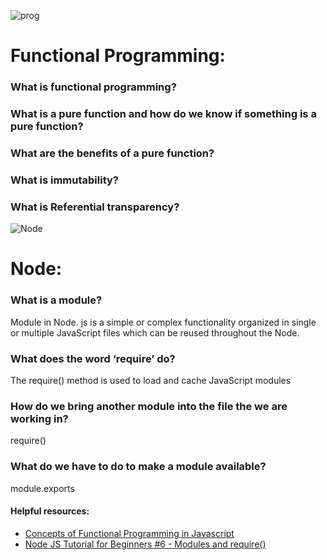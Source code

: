 ![prog](https://img.icons8.com/ios/500/programming.png)
# Functional Programming:
### What is functional programming?
### What is a pure function and how do we know if something is a pure function?
### What are the benefits of a pure function?
### What is immutability?
### What is Referential transparency?
![Node](https://logosvector.net/wp-content/uploads/2015/09/nodejs-logo.png)
# Node:
### What is a module?
Module in Node. js is a simple or complex functionality organized in single or multiple JavaScript files which can be reused throughout the Node.
### What does the word ‘require’ do?
The require() method is used to load and cache JavaScript modules
### How do we bring another module into the file the we are working in?
require()
### What do we have to do to make a module available?
module.exports


#### Helpful resources:
- [Concepts of Functional Programming in Javascript](https://medium.com/the-renaissance-developer/concepts-of-functional-programming-in-javascript-6bc84220d2aa)
- [Node JS Tutorial for Beginners #6 - Modules and require()](https://www.youtube.com/watch?v=xHLd36QoS4k)
